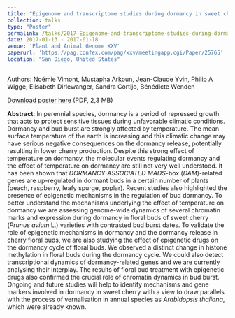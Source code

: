 ```yaml
---
title: "Epigenome and transcriptome studies during dormancy in sweet cherry flower buds"
collection: talks
type: "Poster"
permalink: /talks/2017-Epigenome-and-transcriptome-studies-during-dormancy-in-sweet-cherry-flower-buds
date: 2017-01-13 - 2017-01-18
venue: 'Plant and Animal Genome XXV'
paperurl: 'https://pag.confex.com/pag/xxv/meetingapp.cgi/Paper/25765'
location: "San Diego, United States"
---
```

Authors: Noémie Vimont, Mustapha Arkoun, Jean-Claude Yvin, Philip A Wigge, Elisabeth Dirlewanger, Sandra Cortijo, Bénédicte Wenden

<i class="ai ai-open-access"></i> [Download poster here](https://pag.confex.com/pag/xxv/mediafile/Handout/Paper25765/Poster_PAG%202017_Vimont.pdf) (PDF, 2,3 MB)


**Abstract**: In perennial species, dormancy is a period of repressed growth that acts to protect sensitive tissues during unfavorable climatic conditions. Dormancy and bud burst are strongly affected by temperature. The mean surface temperature of the earth is increasing and this climatic change may have serious negative consequences on the dormancy release, potentially resulting in lower cherry production. Despite this strong effect of temperature on dormancy, the molecular events regulating dormancy and the effect of temperature on dormancy are still not very well understood. It has been shown that <i>DORMANCY-ASSOCIATED MADS</i>-box (<i>DAM</i>)-related genes are up-regulated in dormant buds in a certain number of plants (peach, raspberry, leafy spurge, poplar). Recent studies also highlighted the presence of epigenetic mechanisms in the regulation of bud dormancy. To better understand the mechanisms underlying the effect of temperature on dormancy we are assessing genome-wide dynamics of several chromatin marks and expression during dormancy in floral buds of sweet cherry (<i>Prunus avium</i> L.) varieties with contrasted bud burst dates. To validate the role of epigenetic mechanisms in dormancy and the dormancy release in cherry floral buds, we are also studying the effect of epigenetic drugs on the dormancy cycle of floral buds. We observed a distinct change in histone methylation in floral buds during the dormancy cycle. We could also detect transcriptional dynamics of dormancy-related genes and we are currently analysing their interplay. The results of floral bud treatment with epigenetic drugs also confirmed the crucial role of chromatin dynamics in bud burst. Ongoing and future studies will help to identify mechanisms and gene markers involved in dormancy in sweet cherry with a view to draw parallels with the process of vernalisation in annual species as <i>Arabidopsis thaliana</i>, which were already known.
